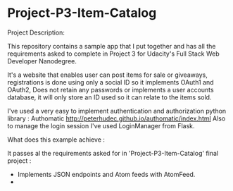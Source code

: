 # Project-P3-Item-Catalog

Project Description:

This repository contains a sample app that I put together and has all the requirements asked to complete
in Project 3 for Udacity's Full Stack Web Developer Nanodegree.

It's a website that enables user can post items for sale or giveaways, registrations is done using only a
social ID so it implements OAuth1 and OAuth2, Does not retain any passwords or implements a user accounts
database, it will only store an ID used so it can relate to the items sold.

I've used a very easy to implement authentication and authorization python library :
Authomatic http://peterhudec.github.io/authomatic/index.html
Also to manage the login session I've used LoginManager from Flask.

What does this example achieve :

It passes al the requirements asked for in 'Project-P3-Item-Catalog' final project :
 - Implements JSON endpoints and Atom feeds with AtomFeed.
 - 

